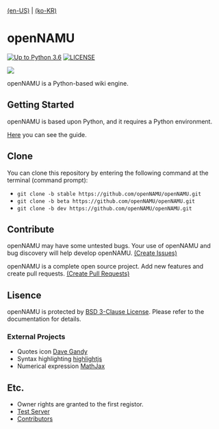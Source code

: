 ﻿[(en-US)](./readme-en.md) | [(ko-KR)](./readme.md)

# openNAMU
[![Up to Python 3.6](https://img.shields.io/badge/python->=%203.6-blue.svg)](https://python.org)
[![LICENSE](https://img.shields.io/badge/license-BSD%203--Clause-lightgrey.svg)](./LICENSE)

![](https://raw.githubusercontent.com/openNAMU/openNAMU/beta/.github/logo.png)

openNAMU is a Python-based wiki engine. 

## Getting Started
openNAMU is based upon Python, and it requires a Python environment.

[Here](https://2du.pythonanywhere.com/w/en%3AInstall) you can see the guide.

## Clone
You can clone this repository by entering the following command at the terminal (command prompt):
 * `git clone -b stable https://github.com/openNAMU/openNAMU.git`
 * `git clone -b beta https://github.com/openNAMU/openNAMU.git`
 * `git clone -b dev https://github.com/openNAMU/openNAMU.git`

## Contribute
openNAMU may have some untested bugs. Your use of openNAMU and bug discovery will help develop openNAMU. [(Create Issues)](https://github.com/openNAMU/openNAMU/issues/new)

openNAMU is a complete open source project. Add new features and create pull requests. [(Create Pull Requests)](https://github.com/openNAMU/openNAMU/compare)

## Lisence
openNAMU is protected by [BSD 3-Clause License](./LICNESE). Please refer to the documentation for details.

### External Projects
 * Quotes icon [Dave Gandy](http://www.flaticon.com/free-icon/quote-left_25672)
 * Syntax highlighting [highlightjs](https://highlightjs.org/)
 * Numerical expression [MathJax](https://www.mathjax.org/)

## Etc.
 * Owner rights are granted to the first registor.
 * [Test Server](http://2du.pythonanywhere.com)
 * [Contributors](https://github.com/openNAMU/openNAMU/graphs/contributors)

